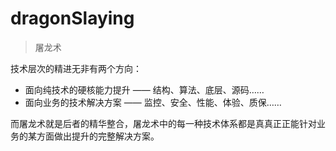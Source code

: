 <!--
 * @Author: 六弦
 * @LastEditors: 六弦
 * @Date: 2021-04-19 17:56:51
 * @LastEditTime: 2021-04-21 14:35:42
 * @FilePath: /eos-demo/Users/liuxian/codeAll/pub/tukong/README.md
-->
# dragonSlaying
> 屠龙术

技术层次的精进无非有两个方向：

+ 面向纯技术的硬核能力提升 —— 结构、算法、底层、源码……
+ 面向业务的技术解决方案 —— 监控、安全、性能、体验、质保……

而屠龙术就是后者的精华整合，屠龙术中的每一种技术体系都是真真正正能针对业务的某方面做出提升的完整解决方案。






